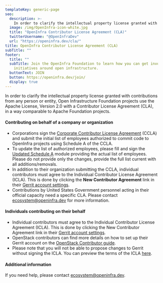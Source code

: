 ```yaml
---
templateKey: generic-page
seo:
  description: >-
    In order to clarify the intellectual property license granted with Contributions from any person or entity, Open Infrastructure Foundation projects use the Apache-2 license with a Contributor License Agreement (CLA), in a way comparable to Apache Foundation projects.
  image: /img/OpenInfra-icon-white.jpg
  title: "OpenInfra Contributor License Agreement (CLA)"
  twitterUsername: "@OpenInfraDev"
  url: "https://openinfra.dev/cla/"
title: OpenInfra Contributor License Agreement (CLA)
subTitle: ""
footer:
  title: ""
  subTitle: Join the OpenInfra Foundation to learn how you can get involved in
    initiatives around open infrastructure.
  buttonText: JOIN
  button: https://openinfra.dev/join/
  display: true
---
```


In order to clarify the intellectual property license granted with contributions from any person or entity, Open Infrastructure Foundation projects use the Apache License, Version 2.0 with a Contributor License Agreement (CLA), in a way comparable to Apache Foundation projects.

#### Contributing on behalf of a company or organization

- Corporations sign the [Corporate Contributor License Agreement](https://openstack.na1.echosign.com/public/hostedForm?formid=56JUVGT95E78X5) (CCLA) and submit the initial list of employees authorized to commit code to OpenInfra projects using Schedule A of the CCLA.
- To update the list of authorized employees, please fill and sign the [Updated Schedule A](https://openstack.echosign.com/public/hostedForm?formid=56JUVP6K4Z6P4C) module providing the actual list of employees. Please do not provide only the changes, provide the full list current with all additions/removals.
- In addition to their organization submitting the CCLA, individual contributors must agree to the Individual Contributor License Agreement (ICLA). This is done by clicking the **New Contributor Agreement** link in their [Gerrit account settings](https://review.opendev.org/settings/#Agreements).
- Contributions by United States Government personnel acting in their official capacity need a specific CLA. Please contact [ecosystem@openinfra.dev](mailto:ecosystem@openinfra.dev) for more information.

#### Individuals contributing on their behalf

- Individual contributors must agree to the Individual Contributor License Agreement (ICLA). This is done by clicking the New Contributor Agreement link in their [Gerrit account settings](https://review.opendev.org/settings/#Agreements).
- OpenStack contributors can find more details on how to set up their Gerrit account on the [OpenStack Contributor guide](https://docs.openstack.org/contributors/common/setup-gerrit.html).
- Please note that you will not be able to propose changes to Gerrit without signing the ICLA. You can preview the terms of the ICLA [here](https://review.opendev.org/static/cla.html).

#### Additional information

If you need help, please contact [ecosystem@openinfra.dev](mailto:ecosystem@openinfra.dev).
